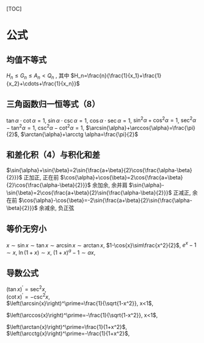 <!--
title: 公式
summary: 原是 2020 年 11 月 25 日所做的 Word 文档，当时的目的是积累自己求学过程中遇到的公式，并展示公式间的推导关系和部分公式的记忆口诀，以提高对数学的理解；现在可以再多一个练习 LaTex 的目的。
datetime:   2020-11-25 21:52
            2023-02-14 11:34
[tags:       公式
             LaTex
-->

[TOC]

# 公式

## 均值不等式

$H_n\le G_n\le A_n<Q_n$ , 其中 $H_n=\frac{n}{\frac{1}{x_1}+\frac{1}{x_2}+\cdots+\frac{1}{x_n}}$

## 三角函数归一恒等式（8）

$\tan\alpha\cdot \cot\alpha=1$, 	$\sin\alpha\cdot \csc\alpha=1$, 	$\cos\alpha\cdot \sec\alpha=1$, 
$\sin^2{\alpha}+\cos^2{\alpha}=1$, 	$\sec^2{\alpha}-\tan^2{\alpha}=1$, 	$\csc^2{\alpha}-\cot^2{\alpha}=1$, 
$\arcsin{\alpha}+\arccos{\alpha}=\frac{\pi}{2}$, 	$\arctan{\alpha}+\arcctg \alpha=\frac{\pi}{2}$	

## 和差化积（4）与积化和差

$\sin{\alpha}+\sin{\beta}=2\sin{\frac{a+\beta}{2}\cos{\frac{\alpha-\beta}{2}}}$	正加正, 正在前
$\cos{\alpha}+\cos{\beta}=2\cos{\frac{a+\beta}{2}\cos{\frac{\alpha-\beta}{2}}}$	余加余, 余并肩
$\sin{\alpha}-\sin{\beta}=2\cos{\frac{a+\beta}{2}\sin{\frac{\alpha-\beta}{2}}}$	正减正, 余在前
$\cos{\alpha}-\cos{\beta}=-2\sin{\frac{a+\beta}{2}\sin{\frac{\alpha-\beta}{2}}}$	余减余, 负正弦

## 等价无穷小

$x\sim\sin{x}\sim\tan{x}\sim\arcsin{x}\sim\arctan{x}$, 
$1-\cos{x}\sim\frac{x^2}{2}$, 
$e^x-1\sim x$, 
$\ln{\left(1+x\right)}\sim x$, 
$\left(1+x\right)^a-1\sim ax$, 

## 导数公式

$\left(\tan{x}\right)^\prime=\sec^2{x}$,  
$\left(\cot{x}\right)^\prime=-\csc^2{x}$,  
$\left(\arcsin{x}\right)^\prime=\frac{1}{\sqrt{1-x^2}}, x<1$,  

$\left(\arccos{x}\right)^\prime=-\frac{1}{\sqrt{1-x^2}}, x<1$,  

$\left(\arctan{x}\right)^\prime=\frac{1}{1+x^2}$, 
$\left(\arcctg{x}\right)^\prime=-\frac{1}{1+x^2}$, 

